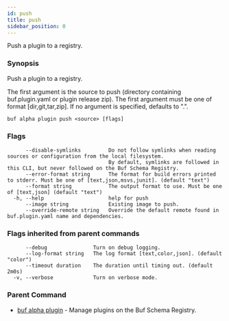 ```yaml
---
id: push
title: push
sidebar_position: 0
---
```

Push a plugin to a registry.

### Synopsis

Push a plugin to a registry.

The first argument is the source to push (directory containing buf.plugin.yaml or plugin release zip).
The first argument must be one of format [dir,git,tar,zip].
If no argument is specified, defaults to &#34;.&#34;.

```
buf alpha plugin push <source> [flags]
```

### Flags

```
      --disable-symlinks         Do not follow symlinks when reading sources or configuration from the local filesystem.
                                 By default, symlinks are followed in this CLI, but never followed on the Buf Schema Registry.
      --error-format string      The format for build errors printed to stderr. Must be one of [text,json,msvs,junit]. (default "text")
      --format string            The output format to use. Must be one of [text,json] (default "text")
  -h, --help                     help for push
      --image string             Existing image to push.
      --override-remote string   Override the default remote found in buf.plugin.yaml name and dependencies.
```

### Flags inherited from parent commands

```
      --debug               Turn on debug logging.
      --log-format string   The log format [text,color,json]. (default "color")
      --timeout duration    The duration until timing out. (default 2m0s)
  -v, --verbose             Turn on verbose mode.
```

### Parent Command

* [buf alpha plugin](index.md)	 - Manage plugins on the Buf Schema Registry.
